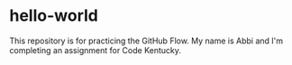 # hello-world
This repository is for practicing the GitHub Flow.
My name is Abbi and I'm completing an assignment for Code Kentucky. 
